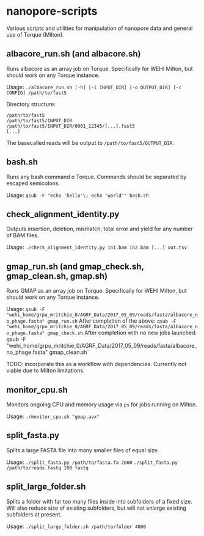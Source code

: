 # nanopore-scripts
Various scripts and utilities for manipulation of nanopore data and general use of Torque (Milton).

## albacore_run.sh (and albacore.sh)
Runs albacore as an array job on Torque. Specifically for WEHI Milton, but should work on any Torque instance. 

Usage: `./albacore_run.sh [-h] [-i INPUT_DIR] [-o OUTPUT_DIR] [-c CONFIG] /path/to/fast5`

Directory structure:
```
/path/to/fast5
/path/to/fast5/INPUT_DIR
/path/to/fast5/INPUT_DIR/0001_12345/[...].fast5
[...]
```

The basecalled reads will be output to `/path/to/fast5/OUTPUT_DIR`.

## bash.sh
Runs any bash command o Torque. Commands should be separated by escaped semicolons.

Usage: `qsub -F "echo 'hello'\; echo 'world'" bash.sh`

## check_alignment_identity.py
Outputs insertion, deletion, mismatch, total error and yield for any number of BAM files.

Usage: `./check_alignment_identity.py in1.bam in2.bam [...] out.tsv`

## gmap_run.sh (and gmap_check.sh, gmap_clean.sh, gmap.sh)
Runs GMAP as an array job on Torque. Specifically for WEHI Milton, but should work on any Torque instance.

Usage: `qsub -F "wehi_home/grpu_mritchie_0/AGRF_Data/2017_05_09/reads/fasta/albacore_no_phage.fasta" gmap_run.sh`
After completion of the above: `qsub -F "wehi_home/grpu_mritchie_0/AGRF_Data/2017_05_09/reads/fasta/albacore_no_phage.fasta" gmap_check.sh`
After completion with no new jobs launched: qsub -F "wehi_home/grpu_mritchie_0/AGRF_Data/2017_05_09/reads/fasta/albacore_no_phage.fasta" gmap_clean.sh`

TODO: incorporate this as a workflow with dependencies. Currently not viable due to Milton limitations.

## monitor_cpu.sh
Monitors ongoing CPU and memory usage via `ps` for jobs running on Milton.

Usage: `./monitor_cpu.sh "gmap.avx"`

## split_fasta.py
Splits a large FASTA file into many smaller files of equal size.

Usage: `./split_fasta.py /path/to/fasta.fa 2000`
`./split_fasta.py /path/to/reads.fastq 100 fastq`

## split_large_folder.sh
Splits a folder with far too many files inside into subfolders of a fixed size. Will also reduce size of existing subfolders, but will not enlarge existing subfolders at present.

Usage: `./split_large_folder.sh /path/to/folder 4000`
